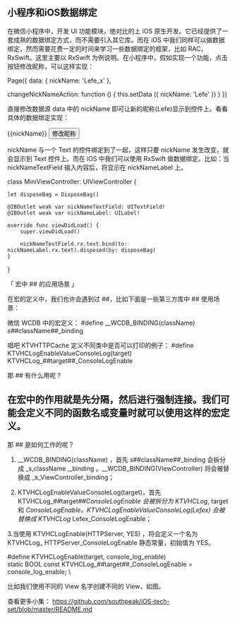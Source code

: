 小程序和iOS数据绑定
------------------

在微信小程序中，开发 UI 功能模块，绝对比的上 iOS 原生开发。它已经提供了一套成熟的数据绑定方式，而不需要引入其它库。而在 iOS 中我们同样可以做数据绑定，然而需要花费一定的时间来学习一些数据绑定的框架，比如 RAC，RxSwift。这里主要以 RxSwift 为例说明。在小程序中，假如实现一个功能，点击按钮修改昵称，可以这样实现：

Page({
  data: {
    nickName: 'Lefe_x'
  },
  
  changeNickNameAction: function () {
    this.setData ({
      nickName: 'Lefe'
    })
  }
})

直接修改数据源 data 中的 nickName 即可让新的昵称(Lefe)显示到控件上。看看具体的数据绑定实现：

<view class="main-container">
   <text class='text'>{{nickName}}</text>
   <button type="primary" bindtap="changeNickNameAction">修改昵称</button>
</view>

nickName 与一个 Text 的控件绑定到了一起，这样只要 nickName 发生改变，就会显示到 Text 控件上。而在 iOS 中我们可以使用 RxSwift 做数据绑定。比如：当 nickNameTextField 输入内容后，将显示在 nickNameLabel 上。

class MiniViewController: UIViewController {
    
    let disposeBag = DisposeBag()

    @IBOutlet weak var nickNameTextField: UITextField!
    @IBOutlet weak var nickNameLabel: UILabel!
    
    override func viewDidLoad() {
        super.viewDidLoad()

        nickNameTextField.rx.text.bind(to: nickNameLabel.rx.text).disposed(by: disposeBag)
    }
}


「 宏中 ## 的应用场景 」

在宏的定义中，我们也许会遇到过 ##，比如下面是一些第三方库中 ## 使用场景：

微信 WCDB 中的宏定义：
#define __WCDB_BINDING(className) _s_##className##_binding

唱吧 KTVHTTPCache 定义不同类中是否可以打印的例子：
#define KTVHCLogEnableValueConsoleLog(target)       KTVHCLog_##target##_ConsoleLogEnable

那 ## 有什么用呢？
## 在宏中的作用就是先分隔，然后进行强制连接。我们可能会定义不同的函数名或变量时就可以使用这样的宏定义。

那 ## 是如何工作的呢？

1. __WCDB_BINDING(className) ，首先 _s_##className##_binding 会拆分成 _s,className ,_binding 。__WCDB_BINDING(ViewController) 将会被替换成 _s_ViewController_binding；

2. KTVHCLogEnableValueConsoleLog(target)，首先 KTVHCLog_##target##_ConsoleLogEnable 会被拆分为 KTVHCLog_, target  和 _ConsoleLogEnable。KTVHCLogEnableValueConsoleLog(Lefex) 会被替换成 KTVHCLog_ Lefex_ConsoleLogEnable；

3.当使用 KTVHCLogEnable(HTTPServer, YES) ，将会定义一个名为 KTVHCLog_ HTTPServer_ConsoleLogEnable 静态常量，初始值为 YES。


#define KTVHCLogEnable(target, console_log_enable)               \
static BOOL const KTVHCLog_##target##_ConsoleLogEnable = console_log_enable;        \


比如我们使用不同的 View 名字创建不同的 View，如图。

查看更多小集： https://github.com/southpeak/iOS-tech-set/blob/master/README.md
